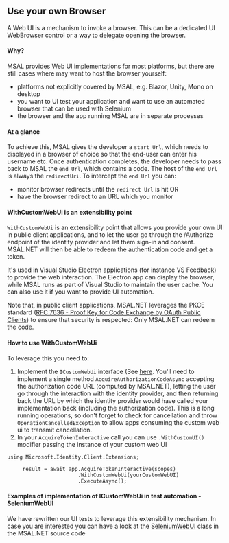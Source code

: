 ## Use your own Browser 

A Web UI is a mechanism to invoke a browser. This can be a dedicated UI WebBrowser control or a way to delegate opening the browser.

#### Why?

MSAL provides Web UI implementations for most platforms, but there are still cases where may want to host the browser yourself: 

- platforms not explicitly covered by MSAL, e.g. Blazor, Unity, Mono on desktop
- you want to UI test your application and want to use an automated browser that can be used with Selenium 
- the browser and the app running MSAL are in separate processes

#### At a glance

To achieve this, MSAL  gives the developer a `start Url`, which needs to displayed in a browser of choice so that the end-user can enter his username etc. Once authentication completes, the developer needs to pass back to MSAL the `end Url`, which contains a code. The host of the `end Url` is always the `redirectUri`. To intercept the `end Url` you can: 

- monitor browser redirects until the `redirect Url` is hit OR
- have the browser redirect to an URL which you monitor

#### WithCustomWebUi is an extensibility point

`WithCustomWebUi` is an extensibility point that allows you provide your own UI in public client applications, and to let the user go through the /Authorize endpoint of the identity provider and let them sign-in and consent. MSAL.NET will then be able to redeem the authentication code and get a token. 

It's used in Visual Studio Electron applications (for instance VS Feedback) to provide the web interaction. The Electron app can display the browser, while 
MSAL runs as part of Visual Studio to maintain the user cache. You can also use it if you want to provide UI automation. 

Note that, in public client applications, MSAL.NET leverages the PKCE standard ([RFC 7636 - Proof Key for Code Exchange by OAuth Public Clients](https://tools.ietf.org/html/rfc7636)) to ensure that security is respected: Only MSAL.NET can redeem the code.

#### How to use WithCustomWebUi

To leverage this you need to:
  
  1. Implement the `ICustomWebUi`  interface (See [here](https://github.com/AzureAD/microsoft-authentication-library-for-dotnet/blob/053a98d16596be7e9ca1ab916924e5736e341fe8/src/Microsoft.Identity.Client/Extensibility/ICustomWebUI.cs#L32-L70). You'll need to implement a single method `AcquireAuthorizationCodeAsync` accepting the authorization code URL (computed by MSAL.NET), letting the user go through the interaction with the identity provider, and then returning back the URL by which the identity provider would have called your implementation back (including the authorization code). This is a long running operations, so don't forget to check for cancellation and throw `OperationCancelledException` to allow apps consuming the custom web ui to transmit cancellation.
  2. In your `AcquireTokenInteractive` call you can use `.WithCustomUI()` modifier passing the instance of your custom web UI

```CSharp
using Microsoft.Identity.Client.Extensions;

     result = await app.AcquireTokenInteractive(scopes)
                       .WithCustomWebUi(yourCustomWebUI)
                       .ExecuteAsync();
```

#### Examples of implementation of ICustomWebUi in test automation - SeleniumWebUI

We have rewritten our UI tests to leverage this extensibility mechanism. In case you are interested you can have a look at the [SeleniumWebUI](https://github.com/AzureAD/microsoft-authentication-library-for-dotnet/blob/053a98d16596be7e9ca1ab916924e5736e341fe8/tests/Microsoft.Identity.Test.Integration/Infrastructure/SeleniumWebUI.cs#L15-L160) class in the MSAL.NET source code

